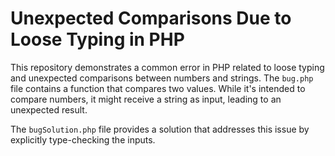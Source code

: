 # Unexpected Comparisons Due to Loose Typing in PHP

This repository demonstrates a common error in PHP related to loose typing and unexpected comparisons between numbers and strings. The `bug.php` file contains a function that compares two values. While it's intended to compare numbers, it might receive a string as input, leading to an unexpected result.

The `bugSolution.php` file provides a solution that addresses this issue by explicitly type-checking the inputs.